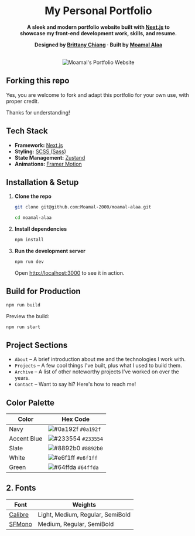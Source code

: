 <h1 align="center">
  My Personal Portfolio
</h1>

<p align="center">
<strong>
  A sleek and modern portfolio website built with <a href="https://nextjs.org" target="_blank">Next.js</a> to <br/> showcase my front-end development work, skills, and resume.
</strong>
</p>

<p align="center">
<strong>
  Designed by <a href="https://www.linkedin.com/in/bchiang7" target="_blank">Brittany Chiang</a> · Built by <a href="https://www.linkedin.com/in/moamal-alaa" target="_blank">Moamal Alaa</a>
</strong>
</p>

<br/>

<div align="center">
  <img alt="Moamal's Portfolio Website" src="https://github.com/user-attachments/assets/ecd3d987-3eb5-4ca8-b00f-0c0670a5bc1f" />
</div>

## Forking this repo

Yes, you are welcome to fork and adapt this portfolio for your own use, with proper credit.

Thanks for understanding!

## Tech Stack

- **Framework:** [Next.js](https://nextjs.org/)
- **Styling:** [SCSS (Sass)](https://sass-lang.com)
- **State Management:** [Zustand](https://zustand-demo.pmnd.rs)
- **Animations:** [Framer Motion](https://motion.dev)

## Installation & Setup

1. **Clone the repo**

   ```bash
   git clone git@github.com:Moamal-2000/moamal-alaa.git

   cd moamal-alaa
   ```

2. **Install dependencies**

   ```bash
   npm install
   ```

3. **Run the development server**

   ```bash
   npm run dev
   ```

   Open [http://localhost:3000](http://localhost:3000) to see it in action.

## Build for Production

```bash
npm run build
```

Preview the build:

```bash
npm run start
```

## Project Sections

- `About` – A brief introduction about me and the technologies I work with.
- `Projects` – A few cool things I've built, plus what I used to build them.
- `Archive` – A list of other noteworthy projects I’ve worked on over the years.
- `Contact` – Want to say hi? Here's how to reach me!

## Color Palette

| Color       | Hex Code                                                         |
| ----------- | ---------------------------------------------------------------- |
| Navy        | ![#0a192f](https://placehold.co/1x1/0a192f/0a192f.png) `#0a192f` |
| Accent Blue | ![#233554](https://placehold.co/1x1/233554/233554.png) `#233554` |
| Slate       | ![#8892b0](https://placehold.co/1x1/8892b0/8892b0.png) `#8892b0` |
| White       | ![#e6f1ff](https://placehold.co/1x1/e6f1ff/e6f1ff.png) `#e6f1ff` |
| Green       | ![#64ffda](https://placehold.co/1x1/64ffda/64ffda.png) `#64ffda` |

## 2. Fonts

| Font                                                 | Weights                                |
| ---------------------------------------------------- | -------------------------------------- |
| [Calibre](https://befonts.com/calibre-font-family.html)     | Light, Medium, Regular, SemiBold |
| [SFMono](https://font.download/font/sf-mono)     | Medium, Regular, SemiBold |